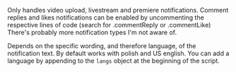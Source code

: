Only handles video upload, livestream and premiere notifications.
Comment replies and likes notifications can be enabled by uncommenting the respective lines of code (search for .commentReply or .commentLike)
There's probably more notification types I'm not aware of.

Depends on the specific wording, and therefore language, of the notification text. 
By default works with polish and US english.
You can add a language by appending to the `langs` object at the beginning of the script.
